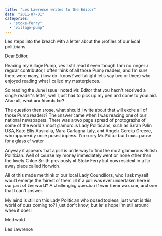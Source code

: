 ```yaml
---
title: "Les Lawrence writes to the Editor"
date: "2011-07-01"
categories: 
  - "stoke-ferry"
  - "village-pump"
---
```


Les steps into the breach with a letter about the profiles of our local politicians

Dear Editor,

Reading my Village Pump, yes I still read it even though I am no longer a regular contributor, I often think of all those Pump readers, and I'm sure there were many, (how do I know? well alright let's say two or three) who enjoyed reading what I called my masterpieces.

So reading the June Issue I noted Mr. Editor that you hadn't received a single reader's letter, well I just had to pick up my pen and come to your aid. After all, what are friends for?

The question then arose, what should I write about that will excite all of those Pump readers? The answer came when I was reading one of our national newspapers. There was a two page spread of photographs of some of the world's most glamorous Lady Politicians, such as Sarah Palin USA, Kate Ellis Australia, Mara Carfagna Italy, and Angela Gereku Greece, who apparently once posed topless. I'm sorry Mr. Editor but I must pause for a glass of water.

Anyway it appears that a poll is underway to find the most glamorous British Politician. Well of course my money immediately went on none other than the lovely Chloe Smith previously of Stoke Ferry but now resident in a far away place called Norwich.

All of this made me think of our local Lady Councillors, who I ask myself would emerge the fairest of them all if a poll was ever undertaken here in our part of the world? A challenging question if ever there was one, and one that I can't answer.

My mind is still on this Lady Politician who posed topless; just what is this world of ours coming to? I just don't know, but let's hope I'm still around when it does!

Methwold

Les Lawrence
